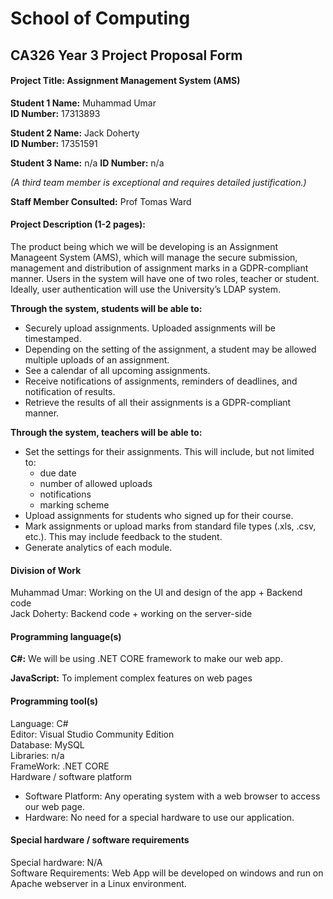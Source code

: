 # School of Computing
## CA326 Year 3 Project Proposal Form

#### Project Title:    	Assignment Management System (AMS)
**Student 1 Name:**     Muhammad Umar <br/>
**ID Number:**          17313893

**Student 2 Name:**     Jack Doherty <br/>
**ID Number:**          17351591

**Student 3 Name:** n/a
**ID Number:** n/a

*(A third team member is exceptional and requires detailed justification.)* 

**Staff Member Consulted:** 		Prof Tomas Ward

#### Project Description (1-2 pages):

The product being which we will be developing is an Assignment Manageent System (AMS), which will manage the secure submission, management and distribution of assignment marks in a GDPR-compliant manner. Users in the system will have one of two roles, teacher or student. Ideally, user authentication will use the University’s LDAP system.

**Through the system, students will be able to:**
* Securely upload assignments. Uploaded assignments will be timestamped.
* Depending on the setting of the assignment, a student may be allowed multiple uploads of an assignment.
* See a calendar of all upcoming assignments.
* Receive notifications of assignments, reminders of deadlines, and notification of results.
* Retrieve the results of all their assignments is a GDPR-compliant manner.

**Through the system, teachers will be able to:**
* Set the settings for their assignments. This will include, but not limited to:
    * due date
    * number of allowed uploads
    * notifications
    * marking scheme
* Upload assignments for students who signed up for their course.
* Mark assignments or upload marks from standard file types (.xls, .csv, etc.). This may include feedback to the student.
* Generate analytics of each module.

#### Division of Work
Muhammad Umar: Working on the UI and design of the app + Backend code <br/>
Jack Doherty: Backend code + working on the server-side

#### Programming language(s)
**C#:** We will be using .NET CORE framework to make our web app.

**JavaScript:** To implement complex features on web pages

#### Programming tool(s)
Language: C# <br/>
Editor: Visual Studio Community Edition <br/>
Database: MySQL <br/>
Libraries: n/a <br/>
FrameWork: .NET CORE <br/>
Hardware / software platform <br/>
* Software Platform: Any operating system with a web browser to access our web page.
* Hardware: No need for a special hardware to use our application.

#### Special hardware / software requirements
Special hardware: N/A <br/>
Software Requirements: Web App will be developed on windows and run on Apache webserver in a Linux environment.
